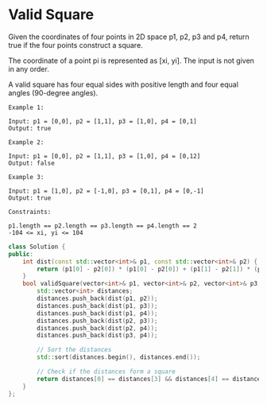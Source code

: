 # Valid Square

Given the coordinates of four points in 2D space p1, p2, p3 and p4, return true if the four points construct a square.

The coordinate of a point pi is represented as [xi, yi]. The input is not given in any order.

A valid square has four equal sides with positive length and four equal angles (90-degree angles).

 
```
Example 1:

Input: p1 = [0,0], p2 = [1,1], p3 = [1,0], p4 = [0,1]
Output: true
```
```
Example 2:

Input: p1 = [0,0], p2 = [1,1], p3 = [1,0], p4 = [0,12]
Output: false
```
```
Example 3:

Input: p1 = [1,0], p2 = [-1,0], p3 = [0,1], p4 = [0,-1]
Output: true
 ```
 ```
Constraints:

p1.length == p2.length == p3.length == p4.length == 2
-104 <= xi, yi <= 104
```

```cpp
class Solution {
public:
    int dist(const std::vector<int>& p1, const std::vector<int>& p2) {
        return (p1[0] - p2[0]) * (p1[0] - p2[0]) + (p1[1] - p2[1]) * (p1[1] - p2[1]);
    }
    bool validSquare(vector<int>& p1, vector<int>& p2, vector<int>& p3, vector<int>& p4) {
        std::vector<int> distances;
        distances.push_back(dist(p1, p2));
        distances.push_back(dist(p1, p3));
        distances.push_back(dist(p1, p4));
        distances.push_back(dist(p2, p3));
        distances.push_back(dist(p2, p4));
        distances.push_back(dist(p3, p4));

        // Sort the distances
        std::sort(distances.begin(), distances.end());

        // Check if the distances form a square
        return distances[0] == distances[3] && distances[4] == distances[5] && distances[0] > 0 && distances[4] > 0;
    }
};

```
